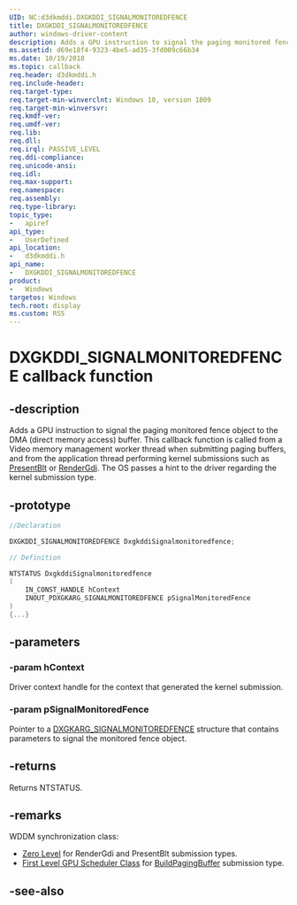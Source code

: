 ```yaml
---
UID: NC:d3dkmddi.DXGKDDI_SIGNALMONITOREDFENCE
title: DXGKDDI_SIGNALMONITOREDFENCE
author: windows-driver-content
description: Adds a GPU instruction to signal the paging monitored fence object to the DMA buffer.
ms.assetid: d69e18f4-9323-4be5-ad35-3fd009c66b34
ms.date: 10/19/2018
ms.topic: callback
req.header: d3dkmddi.h
req.include-header:
req.target-type:
req.target-min-winverclnt: Windows 10, version 1809
req.target-min-winversvr:
req.kmdf-ver:
req.umdf-ver:
req.lib:
req.dll:
req.irql: PASSIVE_LEVEL
req.ddi-compliance:
req.unicode-ansi:
req.idl:
req.max-support:
req.namespace:
req.assembly:
req.type-library: 
topic_type: 
-	apiref
api_type: 
-	UserDefined
api_location: 
-	d3dkmddi.h
api_name: 
-	DXGKDDI_SIGNALMONITOREDFENCE
product:
-	Windows
targetos: Windows
tech.root: display
ms.custom: RS5
---
```


# DXGKDDI_SIGNALMONITOREDFENCE callback function

## -description

Adds a GPU instruction to signal the paging monitored fence object to the DMA (direct memory access) buffer. This callback function is called from a Video memory management worker thread when submitting paging buffers, and from the application thread performing kernel submissions such as [PresentBlt](../d3dumddi/nc-d3dumddi-pfnd3dddi_submitpresentblttohwqueuecb.md) or [RenderGdi](nc-d3dkmddi-dxgkddi_rendergdi.md). The OS passes a hint to the driver regarding the kernel submission type.

## -prototype

```cpp
//Declaration

DXGKDDI_SIGNALMONITOREDFENCE DxgkddiSignalmonitoredfence; 

// Definition

NTSTATUS DxgkddiSignalmonitoredfence 
(
	IN_CONST_HANDLE hContext
	INOUT_PDXGKARG_SIGNALMONITOREDFENCE pSignalMonitoredFence
)
{...}

```

## -parameters

### -param hContext

Driver context handle for the context that generated the kernel submission.

### -param pSignalMonitoredFence

Pointer to a [DXGKARG_SIGNALMONITOREDFENCE](ns-d3dkmddi-_dxgkarg_signalmonitoredfence.md) structure that contains parameters to signal the monitored fence object.

## -returns

Returns NTSTATUS.

## -remarks

WDDM synchronization class:

* [Zero Level](https://docs.microsoft.com/windows-hardware/drivers/display/threading-and-synchronization-zero-level) for RenderGdi and PresentBlt submission types.
* [First Level GPU Scheduler Class](https://docs.microsoft.com/windows-hardware/drivers/display/gpu-scheduler-class) for [BuildPagingBuffer](nc-d3dkmddi-dxgkddi_buildpagingbuffer.md) submission type.



## -see-also
